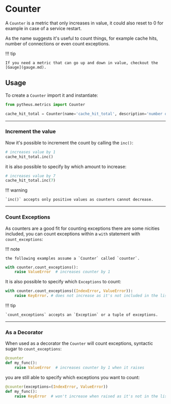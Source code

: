 # Counter

A `Counter` is a metric that only increases in value, it could also reset to 0 for example in case of a service restart.

As the name suggests it's useful to count things, for example cache hits, number of connections or even count exceptions.

!!! tip

    If you need a metric that can go up and down in value, checkout the [Gauge](gauge.md).

## Usage

To create a `Counter` import it and instantiate:

```python
from pytheus.metrics import Counter

cache_hit_total = Counter(name='cache_hit_total', description='number of times the cache got it')
```

---

### Increment the value

Now it's possible to increment the count by calling the `inc()`:

```python
# increases value by 1
cache_hit_total.inc()
```

it is also possible to specify by which amount to increase:

```python
# increases value by 7
cache_hit_total.inc(7)
```

!!! warning

    `inc()` accepts only positive values as counters cannot decrease.

---

### Count Exceptions

As counters are a good fit for counting exceptions there are some nicities included, you can count exceptions within a `with` statement with `count_exceptions`:

!!! note

    the following examples assume a `Counter` called `counter`.

```python
with counter.count_exceptions():
    raise ValueError  # increases counter by 1
```

It is also possible to specify which `Exceptions` to count:

```python
with counter.count_exceptions((IndexError, ValueError)):
    raise KeyError. # does not increase as it's not included in the list
```

!!! tip

    `count_exceptions` accepts an `Exception` or a tuple of exceptions.

---

### As a Decorator

When used as a decorator the `Counter` will count exceptions, syntactic sugar to `count_exceptions`:

```python
@counter
def my_func():
    raise ValueError  # increases counter by 1 when it raises
```

you are still able to specify which exceptions you want to count:

```python
@counter(exceptions=(IndexError, ValueError))
def my_func():
    raise KeyError  # won't increase when raised as it's not in the list
```
